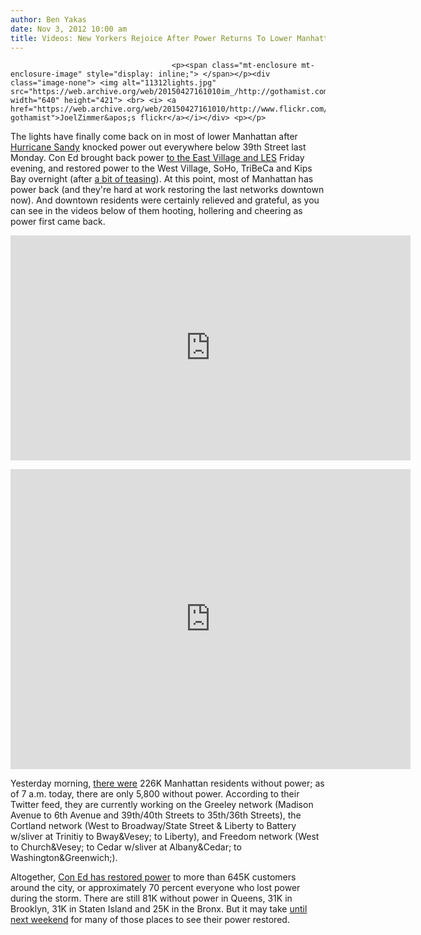 ```yaml
---
author: Ben Yakas
date: Nov 3, 2012 10:00 am
title: Videos: New Yorkers Rejoice After Power Returns To Lower Manhattan
---
```


	
										<p><span class="mt-enclosure mt-enclosure-image" style="display: inline;"> </span></p><div class="image-none"> <img alt="11312lights.jpg" src="https://web.archive.org/web/20150427161010im_/http://gothamist.com/attachments/byakas/11312lights.jpg" width="640" height="421"> <br> <i> <a href="https://web.archive.org/web/20150427161010/http://www.flickr.com/photos/joelzimmer/8149358388/in/pool-gothamist">JoelZimmer&apos;s flickr</a></i></div> <p></p>

<p>The lights have finally come back on in most of lower Manhattan after <a href="https://web.archive.org/web/20150427161010/http://gothamist.com/tags/hurricanesandy">Hurricane Sandy</a> knocked power out everywhere below 39th Street last Monday. Con Ed brought back power <a href="https://web.archive.org/web/20150427161010/http://gothamist.com/2012/11/02/power_is_coming_back_on_in_lower_ma.php">to the East Village and LES</a> Friday evening, and restored power to the West Village, SoHo, TriBeCa and Kips Bay overnight (after <a href="https://web.archive.org/web/20150427161010/http://gothamist.com/2012/11/02/turn_on_the_lights_power_is_being_t.php">a bit of teasing</a>). At this point, most of Manhattan has power back (and they&apos;re hard at work restoring the last networks downtown now). And downtown residents were certainly relieved and grateful, as you can see in the videos below of them hooting, hollering and cheering as power first came back.</p>

<p><iframe width="640" height="360" src="https://web.archive.org/web/20150427161010if_/http://www.youtube.com/embed/rj04n3vxA6Y" frameborder="0" allowfullscreen></iframe></p>

<p><iframe width="640" height="480" src="https://web.archive.org/web/20150427161010if_/http://www.youtube.com/embed/eX_RSMmM6io" frameborder="0" allowfullscreen></iframe></p>

<p>Yesterday morning, <a href="https://web.archive.org/web/20150427161010/http://gothamist.com/2012/11/02/con_ed_expects_to_restore_power_to.php">there were</a> 226K Manhattan residents without power; as of 7 a.m. today, there are only 5,800 without power. According to their Twitter feed, they are currently working on the Greeley network (Madison Avenue to 6th Avenue and 39th/40th Streets to 35th/36th Streets), the Cortland network (West to Broadway/State Street &amp; Liberty to Battery w/sliver at Trinitiy to Bway&amp;Vesey; to Liberty), and Freedom network (West to Church&amp;Vesey; to Cedar w/sliver at Albany&amp;Cedar; to Washington&amp;Greenwich;).</p>

<p>Altogether, <a href="https://web.archive.org/web/20150427161010/http://www.coned.com/newsroom/news/pr20121103.asp">Con Ed has restored power</a> to more than 645K customers around the city, or approximately 70 percent everyone who lost power during the storm. There are still 81K without power in Queens, 31K in Brooklyn, 31K in Staten Island and 25K in the Bronx. But it may take <a href="https://web.archive.org/web/20150427161010/http://www.huffingtonpost.com/2012/11/01/new-york-con-edison-power_n_2059366.html">until next weekend</a> for many of those places to see their power restored.</p>					
										
									
				